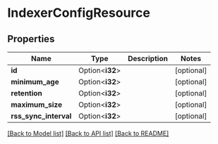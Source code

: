 # IndexerConfigResource

## Properties

Name | Type | Description | Notes
------------ | ------------- | ------------- | -------------
**id** | Option<**i32**> |  | [optional]
**minimum_age** | Option<**i32**> |  | [optional]
**retention** | Option<**i32**> |  | [optional]
**maximum_size** | Option<**i32**> |  | [optional]
**rss_sync_interval** | Option<**i32**> |  | [optional]

[[Back to Model list]](../README.md#documentation-for-models) [[Back to API list]](../README.md#documentation-for-api-endpoints) [[Back to README]](../README.md)


